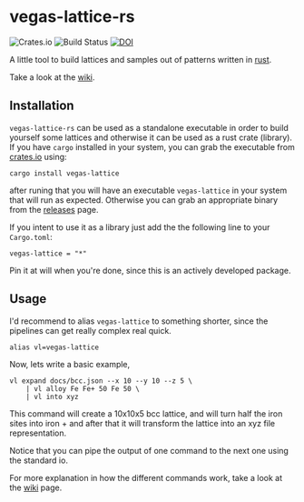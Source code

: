 # vegas-lattice-rs

![Crates.io](https://img.shields.io/crates/v/vegas-lattice.svg)
![Build Status](https://github.com/odarbelaeze/vegas-lattice-rs/actions/workflows/rust.yml/badge.svg?branch=main)
[![DOI](https://zenodo.org/badge/90330925.svg)](https://zenodo.org/badge/latestdoi/90330925)

A little tool to build lattices and samples out of patterns written in
[rust].

Take a look at the [wiki].

## Installation

`vegas-lattice-rs` can be used as a standalone executable in order to build
yourself some lattices and otherwise it can be used as a rust crate (library).
If you have `cargo` installed in your system, you can grab the executable from
[crates.io] using:

```
cargo install vegas-lattice
```

after runing that you will have an executable `vegas-lattice` in your system
that will run as expected. Otherwise you can grab an appropriate binary from
the [releases] page.

If you intent to use it as a library just add the the following line to your
`Cargo.toml`:

```
vegas-lattice = "*"
```

Pin it at will when you're done, since this is an actively developed package.

## Usage

I'd recommend to alias `vegas-lattice` to something shorter, since the
pipelines can get really complex real quick.

```
alias vl=vegas-lattice
```

Now, lets write a basic example,

```
vl expand docs/bcc.json --x 10 --y 10 --z 5 \
    | vl alloy Fe Fe+ 50 Fe 50 \
    | vl into xyz
```

This command will create a 10x10x5 bcc lattice, and will turn half the iron
sites into iron + and after that it will transform the lattice into an xyz file
representation.

Notice that you can pipe the output of one command to the next one using the
standard io.

For more explanation in how the different commands work, take a look at the
[wiki] page.

[crates.io]: https://crates.io/
[rust]: https://www.rust-lang.org/en-US/
[wiki]: https://github.com/odarbelaeze/vegas-lattice-rs/wiki
[releases]: https://github.com/odarbelaeze/vegas-lattice-rs/releases
